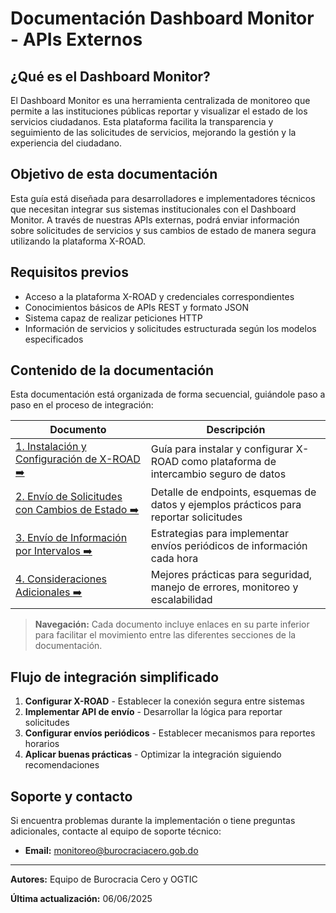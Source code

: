 # Documentación Dashboard Monitor - APIs Externos

## ¿Qué es el Dashboard Monitor?

El Dashboard Monitor es una herramienta centralizada de monitoreo que permite a las instituciones públicas reportar y visualizar el estado de los servicios ciudadanos. Esta plataforma facilita la transparencia y seguimiento de las solicitudes de servicios, mejorando la gestión y la experiencia del ciudadano.

## Objetivo de esta documentación

Esta guía está diseñada para desarrolladores e implementadores técnicos que necesitan integrar sus sistemas institucionales con el Dashboard Monitor. A través de nuestras APIs externas, podrá enviar información sobre solicitudes de servicios y sus cambios de estado de manera segura utilizando la plataforma X-ROAD.

## Requisitos previos

- Acceso a la plataforma X-ROAD y credenciales correspondientes
- Conocimientos básicos de APIs REST y formato JSON
- Sistema capaz de realizar peticiones HTTP
- Información de servicios y solicitudes estructurada según los modelos especificados

## Contenido de la documentación

Esta documentación está organizada de forma secuencial, guiándole paso a paso en el proceso de integración:

| Documento | Descripción |
| --- | --- |
| [1. Instalación y Configuración de X-ROAD ➡️](01-instalacion-xroad.md) | Guía para instalar y configurar X-ROAD como plataforma de intercambio seguro de datos |
| [2. Envío de Solicitudes con Cambios de Estado ➡️](02-envio-solicitudes.md) | Detalle de endpoints, esquemas de datos y ejemplos prácticos para reportar solicitudes |
| [3. Envío de Información por Intervalos ➡️](03-envio-informacion-intervalos.md) | Estrategias para implementar envíos periódicos de información cada hora |
| [4. Consideraciones Adicionales ➡️](04-consideraciones-adicionales.md) | Mejores prácticas para seguridad, manejo de errores, monitoreo y escalabilidad |

> **Navegación:** Cada documento incluye enlaces en su parte inferior para facilitar el movimiento entre las diferentes secciones de la documentación.

## Flujo de integración simplificado

1. **Configurar X-ROAD** - Establecer la conexión segura entre sistemas
2. **Implementar API de envío** - Desarrollar la lógica para reportar solicitudes
3. **Configurar envíos periódicos** - Establecer mecanismos para reportes horarios
4. **Aplicar buenas prácticas** - Optimizar la integración siguiendo recomendaciones

## Soporte y contacto

Si encuentra problemas durante la implementación o tiene preguntas adicionales, contacte al equipo de soporte técnico:

- **Email:** monitoreo@burocraciacero.gob.do

---

**Autores:** Equipo de Burocracia Cero y OGTIC

**Última actualización:** 06/06/2025
